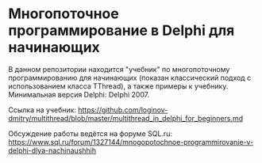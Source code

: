 # Многопоточное программирование в Delphi для начинающих

В данном репозитории находится "учебник" по многопоточному программированию для начинающих (показан классический подход с использованием класса TThread), а также примеры к учебнику. Минимальная версия Delphi: Delphi 2007.

Ссылка на учебник: https://github.com/loginov-dmitry/multithread/blob/master/multithread_in_delphi_for_beginners.md

Обсуждение работы ведётся на форуме SQL.ru: https://www.sql.ru/forum/1327144/mnogopotochnoe-programmirovanie-v-delphi-dlya-nachinaushhih
